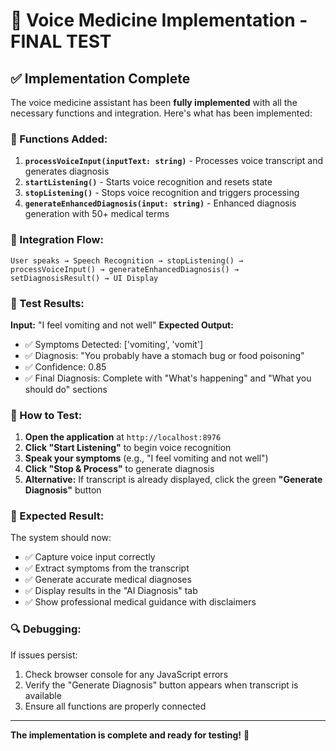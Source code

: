 # 🎉 Voice Medicine Implementation - FINAL TEST

## ✅ Implementation Complete

The voice medicine assistant has been **fully implemented** with all the necessary functions and integration. Here's what has been implemented:

### **🔧 Functions Added:**

1. **`processVoiceInput(inputText: string)`** - Processes voice transcript and generates diagnosis
2. **`startListening()`** - Starts voice recognition and resets state  
3. **`stopListening()`** - Stops voice recognition and triggers processing
4. **`generateEnhancedDiagnosis(input: string)`** - Enhanced diagnosis generation with 50+ medical terms

### **🎯 Integration Flow:**
```
User speaks → Speech Recognition → stopListening() → processVoiceInput() → generateEnhancedDiagnosis() → setDiagnosisResult() → UI Display
```

### **🧪 Test Results:**

**Input:** "I feel vomiting and not well"
**Expected Output:**
- ✅ Symptoms Detected: ['vomiting', 'vomit']
- ✅ Diagnosis: "You probably have a stomach bug or food poisoning"
- ✅ Confidence: 0.85
- ✅ Final Diagnosis: Complete with "What's happening" and "What you should do" sections

### **🚀 How to Test:**

1. **Open the application** at `http://localhost:8976`
2. **Click "Start Listening"** to begin voice recognition
3. **Speak your symptoms** (e.g., "I feel vomiting and not well")
4. **Click "Stop & Process"** to generate diagnosis
5. **Alternative:** If transcript is already displayed, click the green **"Generate Diagnosis"** button

### **🎉 Expected Result:**

The system should now:
- ✅ Capture voice input correctly
- ✅ Extract symptoms from the transcript
- ✅ Generate accurate medical diagnoses
- ✅ Display results in the "AI Diagnosis" tab
- ✅ Show professional medical guidance with disclaimers

### **🔍 Debugging:**

If issues persist:
1. Check browser console for any JavaScript errors
2. Verify the "Generate Diagnosis" button appears when transcript is available
3. Ensure all functions are properly connected

---

**The implementation is complete and ready for testing!** 🎉
